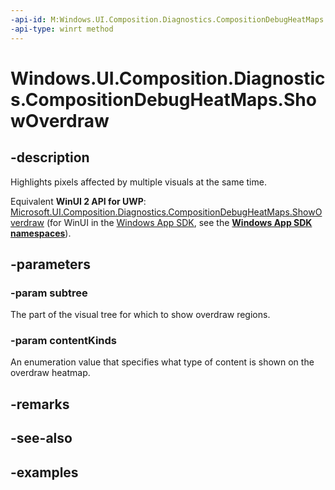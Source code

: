 ```yaml
---
-api-id: M:Windows.UI.Composition.Diagnostics.CompositionDebugHeatMaps.ShowOverdraw(Windows.UI.Composition.Visual,Windows.UI.Composition.Diagnostics.CompositionDebugOverdrawContentKinds)
-api-type: winrt method
---
```


<!-- Method syntax.
public void CompositionDebugHeatMaps.ShowOverdraw(Visual subtree, CompositionDebugOverdrawContentKinds contentKinds)
-->

# Windows.UI.Composition.Diagnostics.CompositionDebugHeatMaps.ShowOverdraw

## -description

Highlights pixels affected by multiple visuals at the same time.

Equivalent **WinUI 2 API for UWP**: [Microsoft.UI.Composition.Diagnostics.CompositionDebugHeatMaps.ShowOverdraw](/windows/winui/api/microsoft.ui.composition.diagnostics.compositiondebugheatmaps.showoverdraw) (for WinUI in the [Windows App SDK](/windows/apps/windows-app-sdk/), see the **[Windows App SDK namespaces](/windows/windows-app-sdk/api/winrt/)**).

## -parameters
### -param subtree

The part of the visual tree for which to show overdraw regions.

### -param contentKinds

An enumeration value that specifies what type of content is shown on the overdraw heatmap.

## -remarks

## -see-also

## -examples

